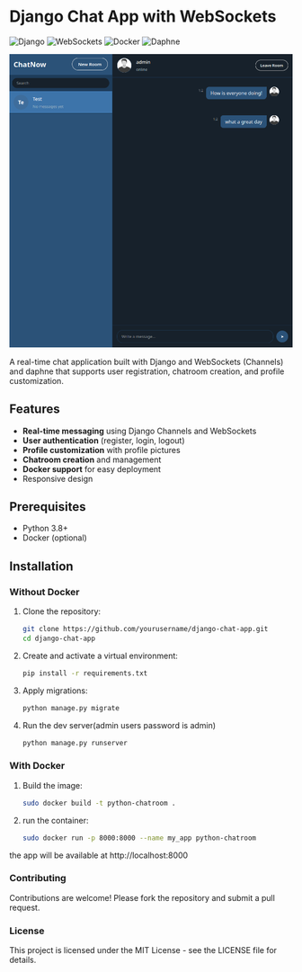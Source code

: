 # Django Chat App with WebSockets

![Django](https://img.shields.io/badge/Django-092E20?style=for-the-badge&logo=django&logoColor=white)
![WebSockets](https://img.shields.io/badge/WebSocket-010101?style=for-the-badge&logo=websocket&logoColor=white)
![Docker](https://img.shields.io/badge/Docker-2496ED?style=for-the-badge&logo=docker&logoColor=white)
![Daphne](https://img.shields.io/badge/Daphne-6DA55F?style=for-the-badge&logo=django&logoColor=white)

![App Screenshot](/media/images/readme.png)

A real-time chat application built with Django and WebSockets (Channels) and daphne that supports user registration, chatroom creation, and profile customization.

## Features

- **Real-time messaging** using Django Channels and WebSockets
- **User authentication** (register, login, logout)
- **Profile customization** with profile pictures
- **Chatroom creation** and management
- **Docker support** for easy deployment
- Responsive design

## Prerequisites

- Python 3.8+
- Docker (optional)

## Installation

### Without Docker

1. Clone the repository:
   ```bash
   git clone https://github.com/yourusername/django-chat-app.git
   cd django-chat-app

2. Create and activate a virtual environment:   
    ```bash
   pip install -r requirements.txt

4. Apply migrations:
    ```bash
    python manage.py migrate

5. Run the dev server(admin users password is admin)
    ```bash
    python manage.py runserver

### With Docker

1. Build the image:
    ```bash
    sudo docker build -t python-chatroom .

2. run the container:
    ```bash
    sudo docker run -p 8000:8000 --name my_app python-chatroom

the app will be available at http://localhost:8000



### Contributing
Contributions are welcome! Please fork the repository and submit a pull request.

### License
This project is licensed under the MIT License - see the LICENSE file for details.

